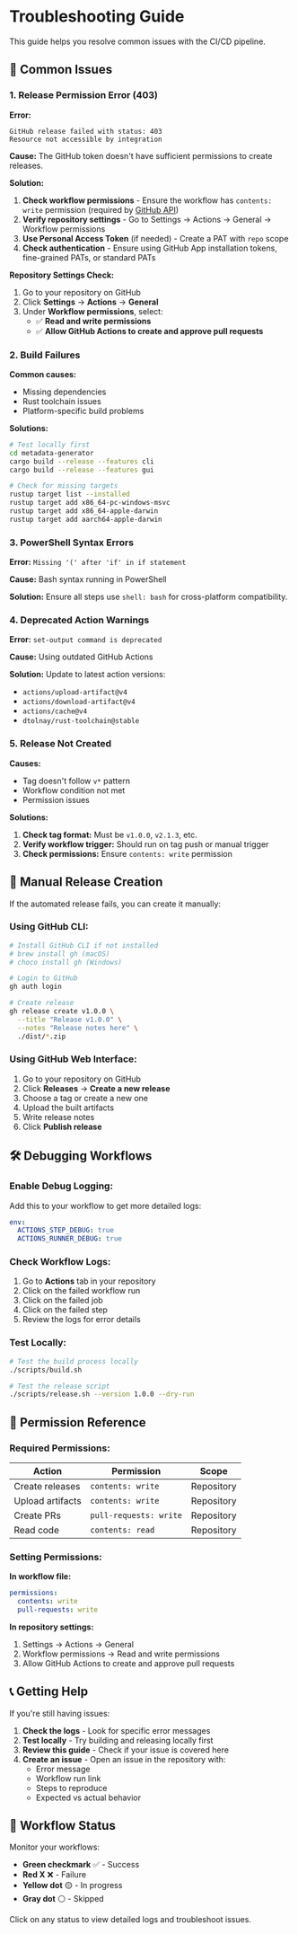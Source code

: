 # Troubleshooting Guide

This guide helps you resolve common issues with the CI/CD pipeline.

## 🚨 Common Issues

### **1. Release Permission Error (403)**

**Error:**
```
GitHub release failed with status: 403
Resource not accessible by integration
```

**Cause:** The GitHub token doesn't have sufficient permissions to create releases.

**Solution:**
1. **Check workflow permissions** - Ensure the workflow has `contents: write` permission (required by [GitHub API](https://docs.github.com/en/rest/releases/releases?apiVersion=2022-11-28#create-a-release))
2. **Verify repository settings** - Go to Settings → Actions → General → Workflow permissions
3. **Use Personal Access Token** (if needed) - Create a PAT with `repo` scope
4. **Check authentication** - Ensure using GitHub App installation tokens, fine-grained PATs, or standard PATs

**Repository Settings Check:**
1. Go to your repository on GitHub
2. Click **Settings** → **Actions** → **General**
3. Under **Workflow permissions**, select:
   - ✅ **Read and write permissions**
   - ✅ **Allow GitHub Actions to create and approve pull requests**

### **2. Build Failures**

**Common causes:**
- Missing dependencies
- Rust toolchain issues
- Platform-specific build problems

**Solutions:**
```bash
# Test locally first
cd metadata-generator
cargo build --release --features cli
cargo build --release --features gui

# Check for missing targets
rustup target list --installed
rustup target add x86_64-pc-windows-msvc
rustup target add x86_64-apple-darwin
rustup target add aarch64-apple-darwin
```

### **3. PowerShell Syntax Errors**

**Error:** `Missing '(' after 'if' in if statement`

**Cause:** Bash syntax running in PowerShell

**Solution:** Ensure all steps use `shell: bash` for cross-platform compatibility.

### **4. Deprecated Action Warnings**

**Error:** `set-output command is deprecated`

**Cause:** Using outdated GitHub Actions

**Solution:** Update to latest action versions:
- `actions/upload-artifact@v4`
- `actions/download-artifact@v4`
- `actions/cache@v4`
- `dtolnay/rust-toolchain@stable`

### **5. Release Not Created**

**Causes:**
- Tag doesn't follow `v*` pattern
- Workflow condition not met
- Permission issues

**Solutions:**
1. **Check tag format:** Must be `v1.0.0`, `v2.1.3`, etc.
2. **Verify workflow trigger:** Should run on tag push or manual trigger
3. **Check permissions:** Ensure `contents: write` permission

## 🔧 Manual Release Creation

If the automated release fails, you can create it manually:

### **Using GitHub CLI:**
```bash
# Install GitHub CLI if not installed
# brew install gh (macOS)
# choco install gh (Windows)

# Login to GitHub
gh auth login

# Create release
gh release create v1.0.0 \
  --title "Release v1.0.0" \
  --notes "Release notes here" \
  ./dist/*.zip
```

### **Using GitHub Web Interface:**
1. Go to your repository on GitHub
2. Click **Releases** → **Create a new release**
3. Choose a tag or create a new one
4. Upload the built artifacts
5. Write release notes
6. Click **Publish release**

## 🛠️ Debugging Workflows

### **Enable Debug Logging:**
Add this to your workflow to get more detailed logs:
```yaml
env:
  ACTIONS_STEP_DEBUG: true
  ACTIONS_RUNNER_DEBUG: true
```

### **Check Workflow Logs:**
1. Go to **Actions** tab in your repository
2. Click on the failed workflow run
3. Click on the failed job
4. Click on the failed step
5. Review the logs for error details

### **Test Locally:**
```bash
# Test the build process locally
./scripts/build.sh

# Test the release script
./scripts/release.sh --version 1.0.0 --dry-run
```

## 🔐 Permission Reference

### **Required Permissions:**

| Action | Permission | Scope |
|--------|------------|-------|
| Create releases | `contents: write` | Repository |
| Upload artifacts | `contents: write` | Repository |
| Create PRs | `pull-requests: write` | Repository |
| Read code | `contents: read` | Repository |

### **Setting Permissions:**

**In workflow file:**
```yaml
permissions:
  contents: write
  pull-requests: write
```

**In repository settings:**
1. Settings → Actions → General
2. Workflow permissions → Read and write permissions
3. Allow GitHub Actions to create and approve pull requests

## 📞 Getting Help

If you're still having issues:

1. **Check the logs** - Look for specific error messages
2. **Test locally** - Try building and releasing locally first
3. **Review this guide** - Check if your issue is covered here
4. **Create an issue** - Open an issue in the repository with:
   - Error message
   - Workflow run link
   - Steps to reproduce
   - Expected vs actual behavior

## 🔄 Workflow Status

Monitor your workflows:
- **Green checkmark** ✅ - Success
- **Red X** ❌ - Failure
- **Yellow dot** 🟡 - In progress
- **Gray dot** ⚪ - Skipped

Click on any status to view detailed logs and troubleshoot issues. 